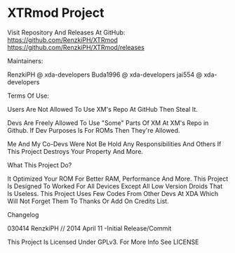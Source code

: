 XTRmod Project
==============

Visit Repository And Releases At GitHub:
https://github.com/RenzkiPH/XTRmod
https://github.com/RenzkiPH/XTRmod/releases

Maintainers:

RenzkiPH          @ xda-developers
Buda1996          @ xda-developers
jai554            @ xda-developers 

Terms Of Use:

Users Are Not Allowed To Use XM's Repo At GitHub Then Steal It.

Devs Are Freely Allowed To Use "Some" Parts Of XM At XM's Repo in Github. If Dev Purposes Is For ROMs Then They're Allowed.

Me And My Co-Devs Were Not Be Hold Any Responsibilities And Others If This Project Destroys Your Property And More.

What This Project Do?

It Optimized Your ROM For Better RAM, Performance And More. This Project Is Designed To Worked For All Devices Except All Low Version Droids That Is Useless. This Project Uses Few Codes From Other Devs At XDA Which Will Not Forget Them To Thanks Or Add On Credits List.

Changelog

030414 RenzkiPH // 2014 April 11
-Initial Release/Commit

This Project Is Licensed Under GPLv3. For More Info See 
LICENSE

